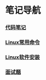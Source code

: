 # 笔记导航

### [代码笔记](https://github.com/Dashan-IZ/Notes/tree/master/Markdown/Code_Notes)

### [Linux常用命令](https://github.com/Dashan-IZ/Notes/tree/master/Markdown/Linux_Command)

### [Linux软件安装](https://github.com/Dashan-IZ/Notes/tree/master/Markdown/Linux_Install)

### [面试题](https://github.com/Dashan-IZ/Notes/tree/master/Markdown/Interview_Questions)

